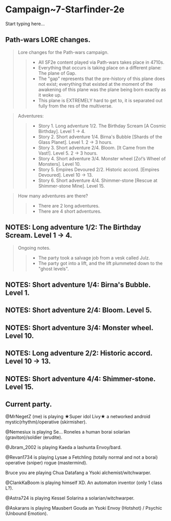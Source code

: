 # Campaign~7-Starfinder-2e

Start typing here...

## Path-wars LORE changes.

> Lore changes for the Path-wars campaign.
>> - All SF2e content played via Path-wars takes place in 4710s.
>> - Everything that occurs is taking place on a different plane: The plane of Gap.
>> - The "gap" represents that the pre-history of this plane does not exist; everything that existed at the moment of the awakening of this plane was the plane being born exactly as it woke up.
>> - This plane is EXTREMELY hard to get to, it is separated out fully from the res of the multiverse.

> Adventures:
>> - Story 1. Long adventure 1/2. The Birthday Scream [A Cosmic Birthday]. Level 1 -> 4.
>> - Story 2. Short adventure 1/4. Birna's Bubble [Shards of the Glass Planet]. Level 1. 2 -> 3 hours.
>> - Story 3. Short adventure 2/4. Bloom. [It Came from the Vast!]. Level 5. 2 -> 3 hours.
>> - Story 4. Short adventure 3/4. Monster wheel [Zo!’s Wheel of Monsters]. Level 10.
>> - Story 5. Empires Devoured 2/2. Historic accord. [Empires Devoured]. Level 10 -> 13.
>> - Story 6. Short adventure 4/4. Shimmer-stone [Rescue at Shimmer-stone Mine]. Level 15.

> How many adventures are there?
>> - There are 2 long adventures.
>> - There are 4 short adventures.

## NOTES: Long adventure 1/2: The Birthday Scream. Level 1 -> 4.

> Ongoing notes.
>> - The party took a salvage job from a vesk called Julz.
>> - The party got into a lift, and the lift plummeted down to the "ghost levels".

## NOTES: Short adventure 1/4: Birna's Bubble. Level 1.

## NOTES: Short adventure 2/4: Bloom. Level 5.

## NOTES: Short adventure 3/4: Monster wheel. Level 10.

## NOTES: Long adventure 2/2: Historic accord. Level 10 -> 13.

## NOTES: Short adventure 4/4: Shimmer-stone. Level 15.

## Current party.

@MrNegetZ (me) is playing ★Super idol Livy★ a networked android mystic(rhythm)/operative (skirmisher).

@Nemesiux is playing Se... Roneles a human borai solarian (graviton)/soldier (erudite).

@Jbram_2002 is playing Kaeda a lashunta Envoy/bard.

@Revan1734 is playing Lysae a Fetchling (totally normal and not a borai) operative (sniper) rogue (mastermind).

Bruce you are playing Chua Datafang a Ysoki alchemist/witchwarper.

@ClankKaBoom is playing himself XD. An automaton inventor (only 1 class L?).

@Astra724 is playing Kessel Solarina a solarian/witchwarper.

@Askarans is playing Mausbert Gouda an Ysoki Envoy (Hotshot) / Psychic (Unbound Emotion).